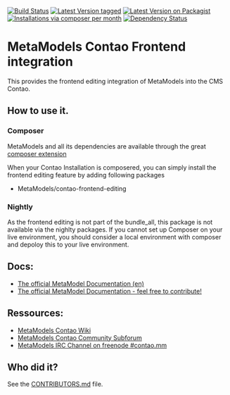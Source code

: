 [![Build Status](https://travis-ci.org/MetaModels/contao-frontend-editing.png)](https://travis-ci.org/MetaModels/contao-frontend-editing)
[![Latest Version tagged](http://img.shields.io/github/tag/MetaModels/contao-frontend-editing.svg)](https://github.com/MetaModels/contao-frontend-editing/tags)
[![Latest Version on Packagist](http://img.shields.io/packagist/v/MetaModels/contao-frontend-editing.svg)](https://packagist.org/packages/MetaModels/contao-frontend-editing)
[![Installations via composer per month](http://img.shields.io/packagist/dm/MetaModels/contao-frontend-editing.svg)](https://packagist.org/packages/MetaModels/contao-frontend-editing)
[![Dependency Status](https://www.versioneye.com/php/metamodels:contao-frontend-editing/badge.svg)](https://www.versioneye.com/php/metamodels:contao-frontend-editing)

MetaModels Contao Frontend integration
======================================

This provides the frontend editing integration of MetaModels into the CMS Contao.

How to use it.
--------------

### Composer

MetaModels and all its dependencies are available through the great [composer extension](https://c-c-a.org/ueber-composer) 

When your Contao Installation is composered, you can simply install the frontend editing feature by adding following packages

* MetaModels/contao-frontend-editing

### Nightly

As the frontend editing is not part of the bundle_all, this package is not available via the nighlty packages. If you cannot set up Composer on your live environment, you should consider a local environment with composer and depoloy this to your live environment.

Docs:
-----------

* [The official MetaModel Documentation (en)](http://metamodels.readthedocs.org/en/latest/index.html)
* [The official MetaModel Documentation - feel free to contribute!](https://github.com/MetaModels/docs)

Ressources:
-----------

* [MetaModels Contao Wiki](http://de.contaowiki.org/MetaModels)
* [MetaModels Contao Community Subforum](https://community.contao.org/de/forumdisplay.php?149-MetaModels)
* [MetaModels IRC Channel on freenode #contao.mm](irc://chat.freenode.net/#contao.mm)

Who did it?
-----------

See the [CONTRIBUTORS.md](https://github.com/MetaModels/core/tree/master/CONTRIBUTORS.md) file.
